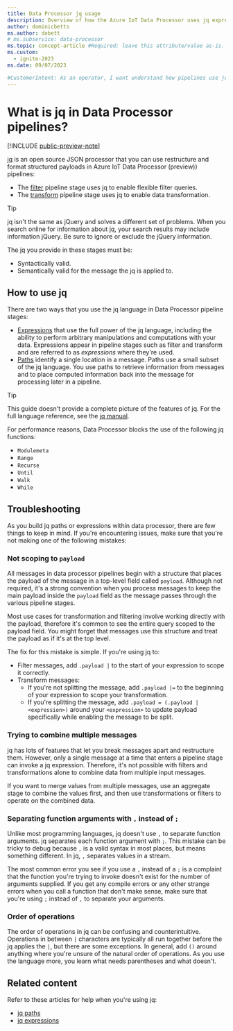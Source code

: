 ```yaml
---
title: Data Processor jq usage
description: Overview of how the Azure IoT Data Processor uses jq expressions and paths to configure pipeline stages.
author: dominicbetts
ms.author: dobett
# ms.subservice: data-processor
ms.topic: concept-article #Required; leave this attribute/value as-is.
ms.custom:
  - ignite-2023
ms.date: 09/07/2023

#CustomerIntent: As an operator, I want understand how pipelines use jq expressions so that I can configure pipeline stages.
---
```


# What is jq in Data Processor pipelines?

[!INCLUDE [public-preview-note](../includes/public-preview-note.md)]

[jq](https://jqlang.github.io/jq/) is an open source JSON processor that you can use restructure and format structured payloads in Azure IoT Data Processor (preview)) pipelines:

- The [filter](howto-configure-filter-stage.md) pipeline stage uses jq to enable flexible filter queries.
- The [transform](howto-configure-transform-stage.md) pipeline stage uses jq to enable data transformation.

> [!TIP]
> jq isn't the same as jQuery and solves a different set of problems. When you search online for information about jq, your search results may include information jQuery. Be sure to ignore or exclude the jQuery information.

The jq you provide in these stages must be:

- Syntactically valid.
- Semantically valid for the message the jq is applied to.

## How to use jq

There are two ways that you use the jq language in Data Processor pipeline stages:

- [Expressions](concept-jq-expression.md) that use the full power of the jq language, including the ability to perform arbitrary manipulations and computations with your data. Expressions appear in pipeline stages such as filter and transform and are referred to as _expressions_ where they're used.
- [Paths](concept-jq-path.md) identify a single location in a message. Paths use a small subset of the jq language. You use paths to retrieve information from messages and to place computed information back into the message for processing later in a pipeline.

> [!TIP]
> This guide doesn't provide a complete picture of the features of jq. For the full language reference, see the [jq manual](https://jqlang.github.io/jq/manual/).

For performance reasons, Data Processor blocks the use of the following jq functions:

- `Modulemeta`
- `Range`
- `Recurse`
- `Until`
- `Walk`
- `While`

## Troubleshooting

As you build jq paths or expressions within data processor, there are few things to keep in mind. If you're encountering issues, make sure that you're not making one of the following mistakes:

### Not scoping to `payload`

All messages in data processor pipelines begin with a structure that places the payload of the message in a top-level field called `payload`. Although not required, it's a strong convention when you process messages to keep the main payload inside the `payload` field as the message passes through the various pipeline stages.

Most use cases for transformation and filtering involve working directly with the payload, therefore it's common to see the entire query scoped to the payload field. You might forget that messages use this structure and treat the payload as if it's at the top level.

The fix for this mistake is simple. If you're using jq to:

- Filter messages, add `.payload |` to the start of your expression to scope it correctly.
- Transform messages:
  - If you're not splitting the message, add `.payload |=` to the beginning of your expression to scope your transformation.
  - If you're splitting the message, add `.payload = (.payload | <expression>)` around your `<expression>` to update payload specifically while enabling the message to be split.

### Trying to combine multiple messages

jq has lots of features that let you break messages apart and restructure them. However, only a single message at a time that enters a pipeline stage can invoke a jq expression. Therefore, it's not possible with filters and transformations alone to combine data from multiple input messages.

If you want to merge values from multiple messages, use an aggregate stage to combine the values first, and then use transformations or filters to operate on the combined data.

### Separating function arguments with `,` instead of `;`

Unlike most programming languages, jq doesn't use `,` to separate function arguments. jq separates each function argument with `;`. This mistake can be tricky to debug because `,` is a valid syntax in most places, but means something different. In jq, `,` separates values in a stream.

The most common error you see if you use a `,` instead of a `;` is a complaint that the function you're trying to invoke doesn't exist for the number of arguments supplied. If you get any compile errors or any other strange errors when you call a function that don't make sense, make sure that you're using `;` instead of `,` to separate your arguments.

### Order of operations

The order of operations in jq can be confusing and counterintuitive. Operations in between `|` characters are typically all run together before the jq applies the `|`, but there are some exceptions. In general, add `()` around anything where you're unsure of the natural order of operations. As you use the language more, you learn what needs parentheses and what doesn't.

## Related content

Refer to these articles for help when you're using jq:

- [jq paths](concept-jq-path.md)
- [jq expressions](concept-jq-expression.md)
